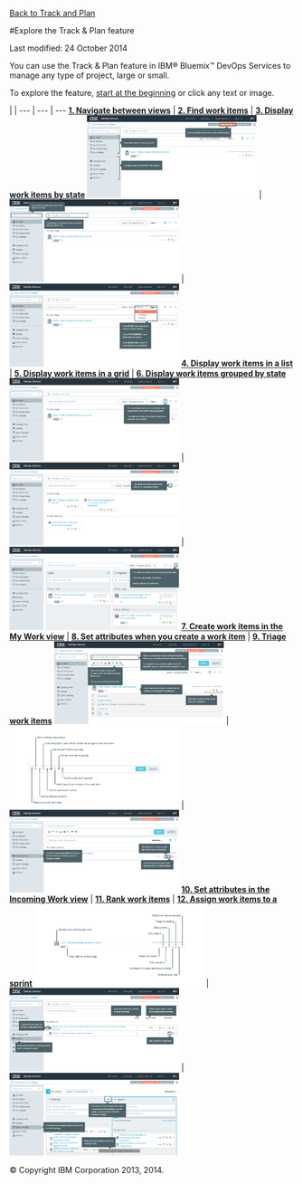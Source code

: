 [Back to Track and Plan](../)

#Explore the Track &amp; Plan feature

Last modified: 24 October 2014

You can use the Track &amp; Plan feature in IBM&reg; Bluemix&trade; DevOps Services to manage any type of project, large or small.

To explore the feature, [start at the beginning][1] or click any text or image.

 |  | 
 --- | --- | ---
[**1. Navigate between views**][1] | [**2. Find work items**][2] | [**3. Display work items by state**][3]
<a href="./page1"> <img src="./images/page1.png" style="max-height: 300px; max-width: 300px;" /></a> | <a href="./page2"> <img src="./images/page2.png" style="max-height: 300px; max-width: 300px;" /></a> | <a href="./page3"> <img src="./images/page3.png" style="max-height: 300px; max-width: 300px;" /></a>
[**4. Display work items in a list**][4] | [**5. Display work items in a grid**][5] | [**6. Display work items grouped by state**][6]
<a href="./page4"> <img src="./images/page4.png" style="max-height: 300px; max-width: 300px;" /></a> | <a href="./page5"> <img src="./images/page5.png" style="max-height: 300px; max-width: 300px;" /></a> | <a href="./page6"> <img src="./images/page6.png" style="max-height: 300px; max-width: 300px;" /></a>
[**7. Create work items in the My Work view**][7] | [**8. Set attributes when you create a work item**][8] | [**9. Triage work items**][9]
<a href="./page7"> <img src="./images/page7.png" style="max-height: 300px; max-width: 300px;" /></a> | <a href="./page8"> <img src="./images/page8.png" style="max-height: 300px; max-width: 300px;" /></a> | <a href="./page9"> <img src="./images/page9.png" style="max-height: 300px; max-width: 300px;" /></a>
[**10. Set attributes in the Incoming Work view**][10] | [**11. Rank work items**][11] | [**12. Assign work items to a sprint**][12]
<a href="./page10"> <img src="./images/page10.png" style="max-height: 300px; max-width: 300px;" /></a> | <a href="./page11"> <img src="./images/page11.png" style="max-height: 300px; max-width: 300px;" /></a> | <a href="./page12"> <img src="./images/page12.png" style="max-height: 300px; max-width: 300px;" /></a>

&copy; Copyright IBM Corporation 2013, 2014.

[1]: ./page1
[2]: ./page2
[3]: ./page3
[4]: ./page4
[5]: ./page5
[6]: ./page6
[7]: ./page7
[8]: ./page8
[9]: ./page9
[10]: ./page10
[11]: ./page11
[12]: ./page12

